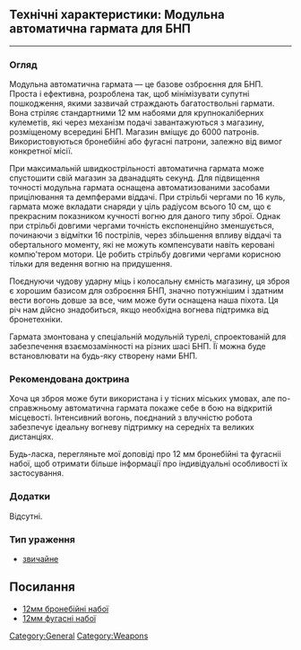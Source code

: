 ## Технічні характеристики: Модульна автоматична гармата для БНП

------------------------------------------------------------------------

### Огляд

Модульна автоматична гармата — це базове озброєння для БНП. Проста і
ефективна, розроблена так, щоб мінімізувати супутні пошкодження, якими
зазвичай страждають багатоствольні гармати. Вона стріляє стандартними 12
мм набоями для крупнокаліберних кулеметів, які через механізм подачі
завантажуються з магазину, розміщеному всередині БНП. Магазин вміщує до
6000 патронів. Використовуються бронебійні або фугасні патрони, залежно
від вимог конкретної місії.

При максимальній швидкострільності автоматична гармата може спустошити
свій магазин за дванадцять секунд. Для підвищення точності модульна
гармата оснащена автоматизованими засобами прицілювання та демпферами
віддачі. При стрільбі чергами по 16 куль, гармата може вкладати снаряди
у ціль радіусом всього 10 см, що є прекрасним показником кучності вогню
для даного типу зброї. Однак при стрільбі довгими чергами точність
експоненційно зменшується, починаючи з відмітки 16 пострілів, через
збільшення впливу віддачі та обертального моменту, які не можуть
компенсувати навіть керовані компю’тером мотори. Це робить стрільбу
довгими чергами корисною тільки для ведення вогню на придушення.

Поєднуючи чудову ударну міць і колосальну ємність магазину, ця зброя є
хорошим базисом для озброєння БНП, значно потужнішим і здатним вести
вогонь довше за все, чим може бути оснащена наша піхота. Ця річ нам
дійсно знадобиться, якщо необхідна вогнева підтримка від бронетехніки.

Гармата змонтована у спеціальній модульній турелі, спроектованій для
забезпечення взаємозамінності на різних шасі БНП. Її можна буде
встановлювати на будь-яку створену нами БНП.

### Рекомендована доктрина

Хоча ця зброя може бути використана і у тісних міських умовах, але
по-справжньому автоматична гармата покаже себе в бою на відкритій
місцевості. Інтенсивний вогонь, поєднаний з влучністю робота забезпечує
ідеальну вогневу підтримку на середніх та великих дистанціях.

Будь-ласка, перегляньте мої доповіді про 12 мм бронебійні та фугасніі
набої, щоб отримати більше інформації про індивідуальні особливості їх
застосування.

### Додатки

Відсутні.

### Тип ураження

- [звичайне](Ураження "wikilink")

## Посилання

- [12мм бронебійні
  набої](Translation:ugv_ammo_ap_rounds_txt/uk "wikilink")
- [12мм фугасні набої](Translation:ugv_ammo_fp_rounds_txt/uk "wikilink")

[Category:General](Category:General "wikilink")
[Category:Weapons](Category:Weapons "wikilink")